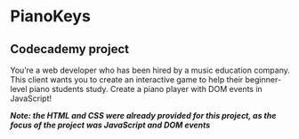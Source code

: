 # PianoKeys

## Codecademy project

You’re a web developer who has been hired by a music education company. This client wants you to create an interactive game to help their beginner-level piano students study. Create a piano player with DOM events in JavaScript!

***Note: the HTML and CSS were already provided for this project, as the focus of the project was JavaScript and DOM events***
